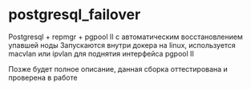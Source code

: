 # postgresql_failover
Postgresql + repmgr + pgpool II с автоматическим восстановлением упавшей ноды
Запускаются внутри докера на linux, используется macvlan или ipvlan для поднятия интерфейса pgpool II

Позже будет полное описание, данная сборка оттестирована и проверена в работе
